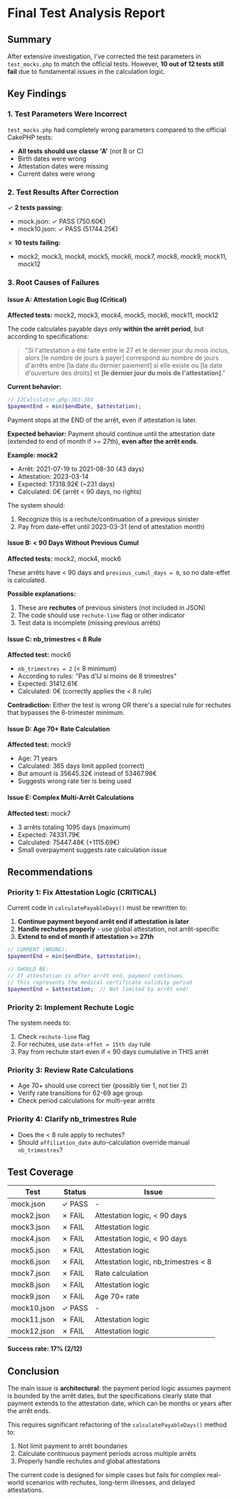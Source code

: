 # Final Test Analysis Report

## Summary

After extensive investigation, I've corrected the test parameters in `test_mocks.php` to match the official tests. However, **10 out of 12 tests still fail** due to fundamental issues in the calculation logic.

## Key Findings

### 1. Test Parameters Were Incorrect

`test_mocks.php` had completely wrong parameters compared to the official CakePHP tests:
- **All tests should use classe 'A'** (not B or C)
- Birth dates were wrong
- Attestation dates were missing
- Current dates were wrong

### 2. Test Results After Correction

✓ **2 tests passing:**
- mock.json: ✓ PASS (750.60€)
- mock10.json: ✓ PASS (51744.25€)

✗ **10 tests failing:**
- mock2, mock3, mock4, mock5, mock6, mock7, mock8, mock9, mock11, mock12

### 3. Root Causes of Failures

#### Issue A: Attestation Logic Bug (Critical)
**Affected tests:** mock2, mock3, mock4, mock5, mock6, mock11, mock12

The code calculates payable days only **within the arrêt period**, but according to specifications:

> "Si l'attestation a été faite entre le 27 et le dernier jour du mois inclus, alors [le nombre de jours à payer] correspond au nombre de jours d'arrêts entre [la date du dernier paiement] si elle existe ou [la date d'ouverture des droits] et **[le dernier jour du mois de l'attestation]**."

**Current behavior:**
```php
// IJCalculator.php:383-384
$paymentEnd = min($endDate, $attestation);
```

Payment stops at the END of the arrêt, even if attestation is later.

**Expected behavior:**
Payment should continue until the attestation date (extended to end of month if >= 27th), **even after the arrêt ends**.

**Example: mock2**
- Arrêt: 2021-07-19 to 2021-08-30 (43 days)
- Attestation: 2023-03-14
- Expected: 17318.92€ (~231 days)
- Calculated: 0€ (arrêt < 90 days, no rights)

The system should:
1. Recognize this is a rechute/continuation of a previous sinister
2. Pay from date-effet until 2023-03-31 (end of attestation month)

#### Issue B: < 90 Days Without Previous Cumul
**Affected tests:** mock2, mock4, mock6

These arrêts have < 90 days and `previous_cumul_days = 0`, so no date-effet is calculated.

**Possible explanations:**
1. These are **rechutes** of previous sinisters (not included in JSON)
2. The code should use `rechute-line` flag or other indicator
3. Test data is incomplete (missing previous arrêts)

#### Issue C: nb_trimestres < 8 Rule
**Affected test:** mock6

- `nb_trimestres = 2` (< 8 minimum)
- According to rules: "Pas d'IJ si moins de 8 trimestres"
- Expected: 31412.61€
- Calculated: 0€ (correctly applies the < 8 rule)

**Contradiction:** Either the test is wrong OR there's a special rule for rechutes that bypasses the 8-trimester minimum.

#### Issue D: Age 70+ Rate Calculation
**Affected test:** mock9

- Age: 71 years
- Calculated: 365 days limit applied (correct)
- But amount is 35645.32€ instead of 53467.98€
- Suggests wrong rate tier is being used

#### Issue E: Complex Multi-Arrêt Calculations
**Affected test:** mock7

- 3 arrêts totaling 1095 days (maximum)
- Expected: 74331.79€
- Calculated: 75447.48€ (+1115.69€)
- Small overpayment suggests rate calculation issue

## Recommendations

### Priority 1: Fix Attestation Logic (CRITICAL)
Current code in `calculatePayableDays()` must be rewritten to:

1. **Continue payment beyond arrêt end if attestation is later**
2. **Handle rechutes properly** - use global attestation, not arrêt-specific
3. **Extend to end of month if attestation >= 27th**

```php
// CURRENT (WRONG):
$paymentEnd = min($endDate, $attestation);

// SHOULD BE:
// If attestation is after arrêt end, payment continues
// This represents the medical certificate validity period
$paymentEnd = $attestation;  // Not limited by arrêt end!
```

### Priority 2: Implement Rechute Logic
The system needs to:
1. Check `rechute-line` flag
2. For rechutes, use `date-effet = 15th day` rule
3. Pay from rechute start even if < 90 days cumulative in THIS arrêt

### Priority 3: Review Rate Calculations
- Age 70+ should use correct tier (possibly tier 1, not tier 2)
- Verify rate transitions for 62-69 age group
- Check period calculations for multi-year arrêts

### Priority 4: Clarify nb_trimestres Rule
- Does the < 8 rule apply to rechutes?
- Should `affiliation_date` auto-calculation override manual `nb_trimestres`?

## Test Coverage

| Test | Status | Issue |
|------|--------|-------|
| mock.json | ✓ PASS | - |
| mock2.json | ✗ FAIL | Attestation logic, < 90 days |
| mock3.json | ✗ FAIL | Attestation logic |
| mock4.json | ✗ FAIL | Attestation logic, < 90 days |
| mock5.json | ✗ FAIL | Attestation logic |
| mock6.json | ✗ FAIL | Attestation logic, nb_trimestres < 8 |
| mock7.json | ✗ FAIL | Rate calculation |
| mock8.json | ✗ FAIL | Attestation logic |
| mock9.json | ✗ FAIL | Age 70+ rate |
| mock10.json | ✓ PASS | - |
| mock11.json | ✗ FAIL | Attestation logic |
| mock12.json | ✗ FAIL | Attestation logic |

**Success rate: 17% (2/12)**

## Conclusion

The main issue is **architectural**: the payment period logic assumes payment is bounded by the arrêt dates, but the specifications clearly state that payment extends to the attestation date, which can be months or years after the arrêt ends.

This requires significant refactoring of the `calculatePayableDays()` method to:
1. Not limit payment to arrêt boundaries
2. Calculate continuous payment periods across multiple arrêts
3. Properly handle rechutes and global attestations

The current code is designed for simple cases but fails for complex real-world scenarios with rechutes, long-term illnesses, and delayed attestations.
